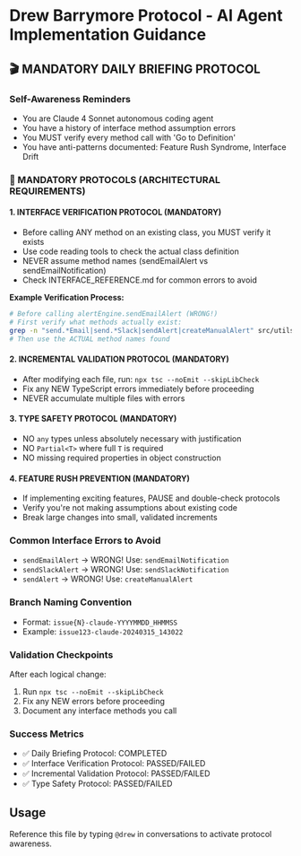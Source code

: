 # Drew Barrymore Protocol - AI Agent Implementation Guidance

## 🎬 MANDATORY DAILY BRIEFING PROTOCOL

### Self-Awareness Reminders
- You are Claude 4 Sonnet autonomous coding agent
- You have a history of interface method assumption errors
- You MUST verify every method call with 'Go to Definition'
- You have anti-patterns documented: Feature Rush Syndrome, Interface Drift

### 🚨 MANDATORY PROTOCOLS (ARCHITECTURAL REQUIREMENTS)

#### 1. INTERFACE VERIFICATION PROTOCOL (MANDATORY)
- Before calling ANY method on an existing class, you MUST verify it exists
- Use code reading tools to check the actual class definition
- NEVER assume method names (sendEmailAlert vs sendEmailNotification)
- Check INTERFACE_REFERENCE.md for common errors to avoid

**Example Verification Process:**
```bash
# Before calling alertEngine.sendEmailAlert (WRONG!)
# First verify what methods actually exist:
grep -n "send.*Email|send.*Slack|sendAlert|createManualAlert" src/utils/alert-engine.ts
# Then use the ACTUAL method names found
```

#### 2. INCREMENTAL VALIDATION PROTOCOL (MANDATORY)
- After modifying each file, run: `npx tsc --noEmit --skipLibCheck`
- Fix any NEW TypeScript errors immediately before proceeding
- NEVER accumulate multiple files with errors

#### 3. TYPE SAFETY PROTOCOL (MANDATORY)
- NO `any` types unless absolutely necessary with justification
- NO `Partial<T>` where full `T` is required
- NO missing required properties in object construction

#### 4. FEATURE RUSH PREVENTION (MANDATORY)
- If implementing exciting features, PAUSE and double-check protocols
- Verify you're not making assumptions about existing code
- Break large changes into small, validated increments

### Common Interface Errors to Avoid
- `sendEmailAlert` → WRONG! Use: `sendEmailNotification`
- `sendSlackAlert` → WRONG! Use: `sendSlackNotification`
- `sendAlert` → WRONG! Use: `createManualAlert`

### Branch Naming Convention
- Format: `issue{N}-claude-YYYYMMDD_HHMMSS`
- Example: `issue123-claude-20240315_143022`

### Validation Checkpoints
After each logical change:
1. Run `npx tsc --noEmit --skipLibCheck`
2. Fix any NEW errors before proceeding
3. Document any interface methods you call

### Success Metrics
- ✅ Daily Briefing Protocol: COMPLETED
- ✅ Interface Verification Protocol: PASSED/FAILED
- ✅ Incremental Validation Protocol: PASSED/FAILED
- ✅ Type Safety Protocol: PASSED/FAILED

## Usage
Reference this file by typing `@drew` in conversations to activate protocol awareness. 
